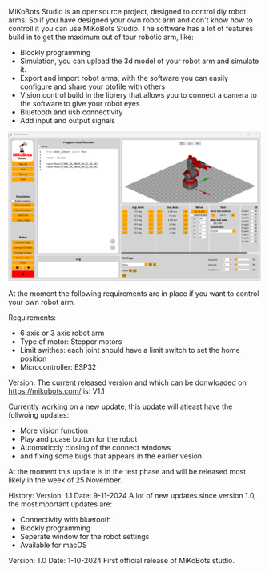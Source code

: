 MiKoBots Studio is an opensource project, designed to control diy robot arms. So if you have designed your own robot arm and don't know how to controll it you can use MiKoBots Studio. The software has a lot of features build in to get the maximum out of tour robotic arm, like:

* Blockly programming
* Simulation, you can upload the 3d model of your robot arm and simulate it.
* Export and import robot arms, with the software you can easily configure and share your ptofile with others
* Vision control build in the librery that allows you to connect a camera to the software to give your robot eyes
* Bluetooth and usb connectivity
* Add input and output signals

![MiKoBots Studio](MiKoBots_Studio/assets/images/MiKoBots_studio.png "MiKoBots Studio")

At the moment the following requirements are in place if you want to control your own robot arm.

Requirements:
* 6 axis or 3 axis robot arm 
* Type of motor: Stepper motors
* Limit swithes: each joint should have a limit switch to set the home position
* Microcontroller: ESP32

Version:
The current released version and which can be donwloaded on https://mikobots.com/ is: V1.1

Currently working on a new update, this update will atleast have the follwoing updates:
* More vision function
* Play and puase button for the robot
* Automaticcly closing of the connect windows
* and fixing some bugs that appears in the earlier vesion

At the moment this update is in the test phase and will be released most likely in the week of 25 November.




History:
Version: 1.1
Date: 9-11-2024
A lot of new updates since version 1.0, the mostimportant updates are:
* Connectivity with bluetooth
* Blockly programming 
* Seperate window for the robot settings
* Available for macOS

Version: 1.0
Date: 1-10-2024
First official release of MiKoBots studio.
